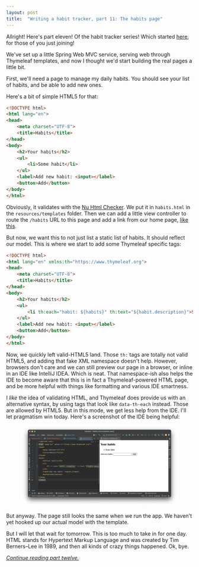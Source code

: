 ```yaml
---
layout: post
title:  "Writing a habit tracker, part 11: The habits page"
---
```

Allright! Here's part eleven! Of the habit tracker series! Which started [here](/2023/01/01/writing-a-habit-tracker.html), for those of you just joining! 

We've set up a little Spring Web MVC service, serving web through Thymeleaf templates, and now I thought we'd start building the real pages a little bit.

First, we'll need a page to manage my daily habits. You should see your list of habits, and be able to add new ones. 

Here's a bit of simple HTML5 for that:

```html
<!DOCTYPE html>
<html lang="en">
<head>
    <meta charset="UTF-8">
    <title>Habits</title>
</head>
<body>
    <h2>Your habits</h2>
    <ul>
        <li>Some habit</li>
    </ul>
    <label>Add new habit: <input></label>
    <button>Add</button>
</body>
</html>
```

Obviously, it validates with the [Nu Html Checker](https://validator.w3.org/nu/). We put it in `habits.html` in the `resources/templates` folder. Then we can add a little view controller to route the `/habits` URL to this page and add a link from our home page, [like this](https://github.com/skagedal/hahabit/commit/79aad4b216df6e9cf91ae9512201e67535aaf83e).   

But now, we want this to not just list a static list of habits. It should reflect our model. This is where we start to add some Thymeleaf specific tags:

```html
<!DOCTYPE html>
<html lang="en" xmlns:th="https://www.thymeleaf.org">
<head>
    <meta charset="UTF-8">
    <title>Habits</title>
</head>
<body>
    <h2>Your habits</h2>
    <ul>
        <li th:each="habit: ${habits}" th:text="${habit.description}">Some habit</li>
    </ul>
    <label>Add new habit: <input></label>
    <button>Add</button>
</body>
</html>
```

Now, we quickly left valid-HTML5 land. Those `th:` tags are totally not valid HTML5, and adding that fake XML namespace doesn't help. However, browsers don't care and we can still preview our page in a browser, or inline in an IDE like IntelliJ IDEA. Which is neat. That namespace-ish also helps the IDE to become aware that this is in fact a Thymeleaf-powered HTML page, and be more helpful with things like formatting and various IDE smartness.

I _like_ the idea of validating HTML, and Thymeleaf does provide us with an alternative syntax, by using tags that look like `data-th-each` instead. Those are allowed by HTML5. But in this mode, we get less help from the IDE. I'll let pragmatism win today. Here's a screenshot of the IDE being helpful:

<figure>
<img src="/images/habit-tracker/editing-some-thymeleaf-html.png" alt="Screenshot of IntelliJ IDEA, editing and previewing habits.html." />
</figure>


But anyway. The page still looks the same when we run the app. We haven't yet hooked up our actual model with the template. 

But I will let that wait for tomorrow. This is too much to take in for one day. HTML stands for Hypertext Markup Language and was created by Tim Berners–Lee in 1989, and then all kinds of crazy things happened. Ok, bye.  

_[Continue reading part twelve.](/2023/01/12/habit-tracker-making-habits-page-work.html)_
